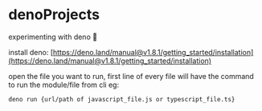# denoProjects

experimenting with deno 🦕

install deno:
[https://deno.land/manual@v1.8.1/getting_started/installation](https://deno.land/manual@v1.8.1/getting_started/installation)

open the file you want to run, first line of every file will have the command to run the module/file from cli eg:

`deno run {url/path of javascript_file.js or typescript_file.ts}`
